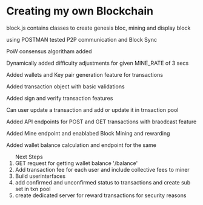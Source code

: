 <h1> Creating my own Blockchain </h1>
<p> block.js contains classes to create genesis bloc, mining and display block</p>
<p> using POSTMAN tested P2P communication and Block Sync</p>
<p> PoW consensus algoritham added</p>
<p> Dynamically added difficulty adjustments for given MINE_RATE of 3 secs</p>
<p> Added wallets and Key pair generation feature for transactions </P>
<p> Added transaction object with basic validations </p>
<p> Added sign and verify transaction features </p>
<p> Can user update a transaction and add or update it in trnsaction pool </p>
<p> Added API endpoints for POST and GET transactions with braodcast feature </p>
<p> Added Mine endpoint and enablabed Block Mining and rewarding </p>
<p> Added wallet balance calculation and endpoint for the same </p>
<p> <ol> Next Steps
    <li> GET request for getting wallet balance '/balance' </li>
    <li> Add transaction fee for each user and include collective fees to miner </li>
    <li> Build userinterfaces </li>
    <li> add confirmed and unconfirmed status to transactions and create sub set in txn pool </li>
    <li> create dedicated server for reward transactions for security reasons </li>
</ol> </p>